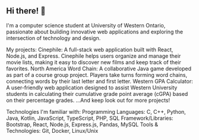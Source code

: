 ## Hi there! 👋 ##
I'm a computer science student at University of Western Ontario, passionate about building innovative web applications and exploring the intersection of technology and design.

My projects:
Cinephile: A full-stack web application built with React, Node.js, and Express. Cinephile helps users organize and manage their movie lists, making it easy to discover new films and keep track of their favorites.
North America Word Chain: A collaborative Java game developed as part of a course group project. Players take turns forming word chains, connecting words by their last letter and first letter.
Western GPA Calculator: A user-friendly web application designed to assist Western University students in calculating their cumulative grade point average (cGPA) based on their percentage grades.
...And keep look out for more projects! 

Technologies I'm familiar with:
Programming Languages: C, C++, Python, Java, Kotlin, JavaScript, TypeScript, PHP, SQL
Framework/Libraries: Bootstrap, React, Node.js, Express.js, Pandas, MySQL
Tools & Technologies: Git, Docker, Linux/Unix
